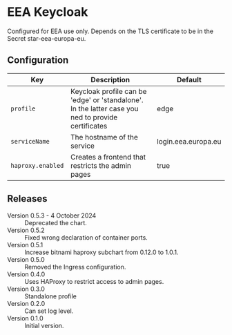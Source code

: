 # EEA Keycloak

Configured for EEA use only. Depends on the TLS certificate to be in the Secret star-eea-europa-eu.

## Configuration

| Key | Description | Default |
| --- | ----------- | ------- |
| `profile` | Keycloak profile can be 'edge' or 'standalone'. In the latter case you ned to provide certificates | edge |
| `serviceName` | The hostname of the service | login.eea.europa.eu |
| `haproxy.enabled` | Creates a frontend that restricts the admin pages | true |

## Releases

<dl>

  <dt>Version 0.5.3 - 4 October 2024</dt>
  <dd>Deprecated the chart.</dd>

  <dt>Version 0.5.2</dt>
  <dd>Fixed wrong declaration of container ports.</dd>

  <dt>Version 0.5.1</dt>
  <dd>Increase bitnami haproxy subchart from 0.12.0 to 1.0.1.</dd>

  <dt>Version 0.5.0</dt>
  <dd>Removed the Ingress configuration.</dd>

  <dt>Version 0.4.0</dt>
  <dd>Uses HAProxy to restrict access to admin pages.</dd>

  <dt>Version 0.3.0</dt>
  <dd>Standalone profile</dd>

  <dt>Version 0.2.0</dt>
  <dd>Can set log level.</dd>

  <dt>Version 0.1.0</dt>
  <dd>Initial version.</dd>

</dl>

